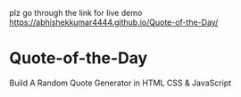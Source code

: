 plz go through the link for live demo https://abhishekkumar4444.github.io/Quote-of-the-Day/
# Quote-of-the-Day
Build A Random Quote Generator in HTML CSS &amp; JavaScript
